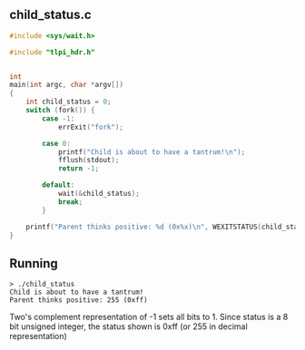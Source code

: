 ## child_status.c
```C
#include <sys/wait.h>

#include "tlpi_hdr.h"


int
main(int argc, char *argv[])
{
    int child_status = 0;
    switch (fork()) {
        case -1:
            errExit("fork");

        case 0:
            printf("Child is about to have a tantrum!\n");
            fflush(stdout);
            return -1;

        default:
            wait(&child_status);
            break;
        }

    printf("Parent thinks positive: %d (0x%x)\n", WEXITSTATUS(child_status), WEXITSTATUS(child_status));
}

```

## Running
```
> ./child_status
Child is about to have a tantrum!
Parent thinks positive: 255 (0xff)
```

Two's complement representation of -1 sets all bits to 1. Since status is a 8 bit unsigned integer, the status shown is 0xff (or 255 in decimal representation)
